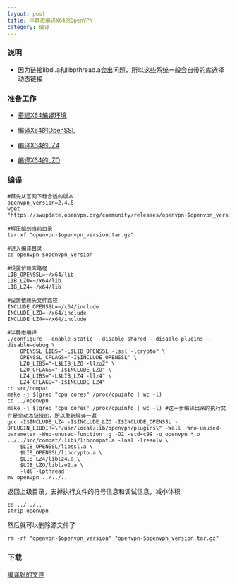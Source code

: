 ```yaml
---
layout: post
title: 半静态编译X64的OpenVPN
category: 编译
---
```


### 说明
- 因为链接libdl.a和libpthread.a会出问题，所以这些系统一般会自带的库选择动态链接

### 准备工作
- [搭建X64编译环境][x64-environment]

- [编译X64的OpenSSL][x64-openssl]

- [编译X64的LZ4][x64-lz4]

- [编译X64的LZO][x64-lzo]


### 编译
```shell
#首先从官网下载合适的版本
openvpn_version=2.4.8
wget "https://swupdate.openvpn.org/community/releases/openvpn-$openvpn_version.tar.gz"

#解压缩到当前目录
tar xf "openvpn-$openvpn_version.tar.gz"

#进入编译目录
cd openvpn-$openvpn_version

#设置依赖库路径
LIB_OPENSSL=~/x64/lib
LIB_LZO=~/x64/lib
LIB_LZ4=~/x64/lib

#设置依赖头文件路径
INCLUDE_OPENSSL=~/x64/include
INCLUDE_LZO=~/x64/include
INCLUDE_LZ4=~/x64/include

#半静态编译
./configure --enable-static --disable-shared --disable-plugins --disable-debug \
    OPENSSL_LIBS="-L$LIB_OPENSSL -lssl -lcrypto" \
    OPENSSL_CFLAGS="-I$INCLUDE_OPENSSL" \
    LZO_LIBS="-L$LIB_LZO -llzo2" \
    LZO_CFLAGS="-I$INCLUDE_LZO" \
    LZ4_LIBS="-L$LIB_LZ4 -llz4" \
    LZ4_CFLAGS="-I$INCLUDE_LZ4"
cd src/compat
make -j $(grep "cpu cores" /proc/cpuinfo | wc -l)
cd ../openvpn
make -j $(grep "cpu cores" /proc/cpuinfo | wc -l) #这一步编译出来的执行文件是全动态链接的，所以重新编译一遍
gcc -I$INCLUDE_LZ4 -I$INCLUDE_LZO -I$INCLUDE_OPENSSL -DPLUGIN_LIBDIR=\"/usr/local/lib/openvpn/plugins\" -Wall -Wno-unused-parameter -Wno-unused-function -g -O2 -std=c99 -o openvpn *.o  ../../src/compat/.libs/libcompat.a -lnsl -lresolv \
	$LIB_OPENSSL/libssl.a \
	$LIB_OPENSSL/libcrypto.a \
	$LIB_LZ4/liblz4.a \
    $LIB_LZO/liblzo2.a \
    -ldl -lpthread
mv openvpn ../../..
```

返回上级目录，去掉执行文件的符号信息和调试信息，减小体积
```shell
cd ../../..
strip openvpn
```

然后就可以删除源文件了
```shell
rm -rf "openvpn-$openvpn_version" "openvpn-$openvpn_version.tar.gz"
```

### 下载
[编译好的文件](/assets/openvpn_x64)

[x64-environment]: /编译/2019/11/23/x64-environment.html
[x64-openssl]: /编译/2019/11/23/x64-openssl.html
[x64-lzo]: /编译/2019/11/23/x64-lzo.html
[x64-lz4]: /编译/2019/11/23/x64-lz4.html

